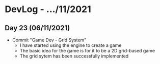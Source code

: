 # DevLog - .../11/2021

## Day 23 (06/11/2021)
- Commit "Game Dev - Grid System"
    - I have started using the engine to create a game
    - The basic idea for the game is for it to be a 2D grid-based game
    - The grid sytem has been successfully implemented